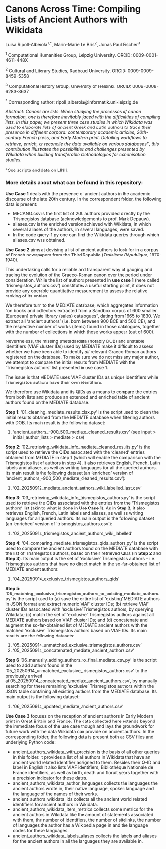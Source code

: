 # Canons Across Time: Compiling Lists of Ancient Authors with Wikidata

Luisa Ripoll-Alberola<sup>1,*</sup>, Marin-Marie Le Bris<sup>2</sup>, Jonas Paul Fischer<sup>3</sup>

<sup>1</sup> Computational Humanities Group, Leipzig University. ORCID: 0009-0001-4611-448X

<sup>2</sup> Cultural and Literary Studies, Radboud University. ORCID: 0009-0009-8459-5358

<sup>3</sup> Computational History Group, University of Helsinki. ORCID: 0009-0008-6283-3637

<sup>*</sup> Corresponding author: ripoll_alberola@informatik.uni-leipzig.de

*Abstract: Canons are lists. When studying the processes of canon formation, one is therefore inevitably faced with the difficulties of compiling lists. In this paper, we present three case studies in which Wikidata was used to elaborate lists of ancient Greek and Latin authors to trace their presence in different corpora: contemporary academic articles, 20th-century French press, and Early Modern print. Detailing workflows to retrieve, enrich, or reconcile the data available on various databases<sup>+</sup>, this contribution illustrates the possibilities and challenges presented by Wikidata when building transferable methodologies for canonisation studies.*

<sup>+</sup>See scripts and data on LINK.

### More details about what can be found in this repository:

**Use Case 1** deals with the presence of ancient authors in the academic discourse of the late 20th century. In the correspondent folder, the following data is present: 

- MECANO.csv is the first list of 200 authors provided directly by the Trismegistos database (acknowledgements to prof. Mark Depauw).
- aliases.csv is the enriched version achieved with Wikidata, in which several aliases of the authors, in several languages, were saved.
- In the code query-1.py one can find the Wikidata queries through which aliases.csv was obtained. 

**Use Case 2** aims at devising a list of ancient authors to look for in a corpus of French newspapers from the Third Republic (*Troisième République*, 1870-1940).

This undertaking calls for a reliable and transparent way of gauging and tracing the evolution of the Graeco-Roman canon over the period under consideration. While the list of authors presented in **use case 1** (here called 'trismegistos_authors.csv’) constitutes a useful starting point, it does not provide any operable quantitative measurement to assess the relative ranking of its entries. 

We therefore turn to the MEDIATE database, which aggregates information “on books and collectors extracted from a Sandbox corpus of 600 smaller [European] private library (sales) catalogues”, dating from 1665 to 1830. We extract all ‘ancient authors’ (i.e. born between 900 BCE and 500 CE), and the respective number of works (items) found in those catalogues, together with the number of collections in which those works appear (out of 600).

Nevertheless, the missing (metada)data (notably DOB) and unstable identifiers (VIAF cluster IDs) used by MEDIATE make it difficult to assess whether we have been able to identify *all* relevant Graeco-Roman authors registered on the database. To make sure we do not miss any major author, we attempt to compare the initial results from MEDIATE with the ‘Trismegistos authors’ list presented in use case 1. 

The issue is that MEDIATE uses VIAF cluster IDs as unique identifiers while Trismegistos authors have their own identifiers.

We therefore use Wikidata and its QIDs as a means to compare the entries from both lists and produce an extended and enriched table of ancient authors found on the MEDIATE database.

**Step 1**: ‘01_cleaning_mediate_results_xlsx.py’ is the script used to clean the initial results obtained from the MEDIATE database when filtering authors with DOB. Its main result is the following dataset:

<ol><li> ‘ancient_authors_-900_500_mediate_cleaned_results.csv’ (see input > initial_author_lists > mediate > csv)
</li></ol>

**Step 2**: ‘02_retrieving_wikidata_info_mediate_cleaned_results.py’ is the script used to retrieve the QIDs associated with the ‘cleaned’ entries obtained from MEDIATE in step 1 (which will enable the comparison with the Trismegistos list of authors in step 4). It also retrieves English, French, Latin labels and aliases, as well as writing languages for all the queried authors. Its main result is the following dataset (an ‘enriched’ version of ‘ancient_authors_-900_500_mediate_cleaned_results.csv’):

<ol><li> ‘02_20250912_mediate_ancient_authors_wiki_labelled_last.csv’ 
</li></ol>

**Step 3**: ‘03_retrieving_wikidata_info_trismegistos_authors.py’ is the script used to retrieve the QIDs associated with the entries from the ‘Trismegistos authors’ list (akin to what is done in **Use Case 1**). As in **Step 2**, it also retrieves English, French, Latin labels and aliases, as well as writing languages for all queried authors. Its main output is the following dataset (an ‘enriched’ version of ‘trismegistos_authors.csv’):

<ol><li> ‘03_20250914_trismegistos_ancient_authors_wiki_labelled’ 
</li></ol>

**Step 4**: ‘04_comparing_mediate_trismegistos_qids_authors.py’ is the script used to compare the ancient authors found on the MEDIATE database with the list of Trismegistos authors, based on their retrieved QIDs (in **Step 2** and **Step 3**). Its main output is the set of ‘exclusive’ Trismegistos authors – i.e. Trismegistos authors that have no direct match in the so-far-obtained list of MEDIATE ancient authors:

<ol><li> ‘04_20250914_exclusive_trismegistos_authors_qids’ 
</li></ol>

**Step 5**: '05_matching_exclusive_trismegistos_authors_to_existing_mediate_authors.py’ is the script used to (a) save the entire list of ‘existing’ MEDIATE authors in JSON format and extract numeric VIAF cluster IDs; (b) retrieve VIAF cluster IDs associated with ‘exclusive’ Trismegistos authors, by querying Wikidata; (c) match the set of ‘exclusive’ Trismegistos authors against all MEDIATE authors based on VIAF cluster IDs; and (d) concatenate and augment the so-far-obtained list of MEDIATE ancient authors with the matched ‘exclusive’ Trismegistos authors based on VIAF IDs. Its main results are the following datasets:

<ol>
<li> ‘05_20250914_unmatched_exclusive_trismegistos_authors.csv’
</li>
<li> ‘05_20250914_concatenated_mediate_ancient_authors.csv’ 
</li>
</ol>

**Step 6** ‘06_manually_adding_authors_to_final_mediate_csv.py’ is the script used to add authors found in the ‘05_20250914_unmatched_exclusive_trismegistos_authors.csv’ to the previously arrived at‘05_20250914_concatenated_mediate_ancient_authors.csv’, by manually searching for these remaining ‘exclusive’ Trismegistos authors within the JSON table containing all existing authors from the MEDIATE database. Its main output is the following dataset:

<ol>
<li> ‘06_20250914_updated_mediate_ancient_authors.csv’
</li>
</ol>

**Use Case 3** focuses on the reception of ancient authors in Early Modern print in Great Britain and France. The data collected here extends beyond the immediate focus of the use case though and lays the groundwork for future work with the data Wikidata can provide on ancient authors. In the corresponding folder, the following data is present both as CSV files and underlying Python code:

- ancient_authors_wikidata_with_precision is the basis of all other queries in this folder. It provides a list of all authors in Wikidata that have an ancient world related identifier assigned to them. Besides their Q-ID and label in English it also lists VIAF identifiers, Bibliothèque Nationale de France identifiers, as well as birth, death and floruit years together with a precision indicator for these dates.
- ancient_authors_wikidata_author_languages collects the languages the ancient authors wrote in, their native language, spoken language and the language of the names of their works.
- ancient_authors_wikidata_ids collects all the ancient world related identifiers for ancient authors in Wikidata.
- ancient_authors_wikidata_item_metrics collects some metrics for the ancient authors in Wikidata like the amount of statements associated with them, the number of identifiers, the number of sitelinks, the number of languages the author has a Wikipedia page in and the language codes for these languages.
- ancient_authors_wikidata_labels_aliases collects the labels and aliases for the ancient authors in all the languages they are available in.

